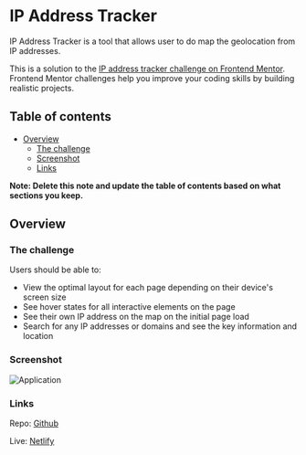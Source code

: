 # IP Address Tracker

IP Address Tracker is a tool that allows user to do map the geolocation from IP addresses.

This is a solution to the [IP address tracker challenge on Frontend Mentor](https://www.frontendmentor.io/challenges/ip-address-tracker-I8-0yYAH0). Frontend Mentor challenges help you improve your coding skills by building realistic projects.

## Table of contents

- [Overview](#overview)
    - [The challenge](#the-challenge)
    - [Screenshot](#screenshot)
    - [Links](#links)

**Note: Delete this note and update the table of contents based on what sections you keep.**

## Overview

### The challenge

Users should be able to:

- View the optimal layout for each page depending on their device's screen size
- See hover states for all interactive elements on the page
- See their own IP address on the map on the initial page load
- Search for any IP addresses or domains and see the key information and location

### Screenshot

![Application](../public/project.png)

### Links

Repo: [Github](https://github.com/permalik/ip_address_tracker)

Live: [Netlify](https://frontendmentor-iptrackerapp.netlify.app/)